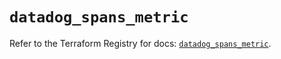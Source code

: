 # `datadog_spans_metric`

Refer to the Terraform Registry for docs: [`datadog_spans_metric`](https://registry.terraform.io/providers/datadog/datadog/3.38.0/docs/resources/spans_metric).
